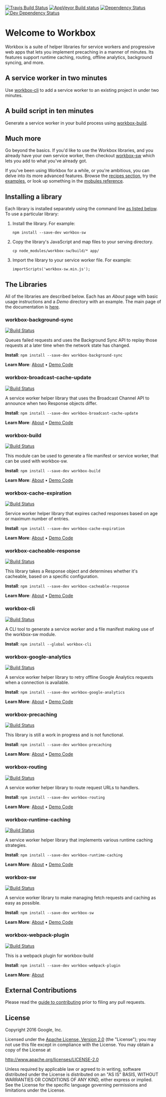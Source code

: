 <!-- DO NOT EDIT. This page is autogenerated. -->
<!-- To make changes, edit templates/README.hbs, not this file. -->
[![Travis Build Status][travis-image]][travis-url]
[![AppVeyor Build status][appveyor-image]][appveyor-url]
[![Dependency Status][dependency-image]][dependency-url]
[![Dev Dependency Status][dev-dependency-image]][dev-dependency-url]

# Welcome to Workbox

Workbox is a suite of helper libraries for service workers and progressive web
apps that lets you implement precaching in a manner of minutes. Its features
support runtime caching, routing, offline analytics, background syncing, and
more.

## A service worker in two minutes

Use [workbox-cli](workbox-cli) to add a service worker to an existing project in under two
minutes. 

## A build script in ten minutes

Generate a service worker in your build process
using [workbox-build](workbox-build).

## Much more

Go beyond the basics. If you'd like to use the Workbox libraries, and you
already have your own service worker, then checkout
[workbox-sw](workbox-sw) which lets
you add to what you've already got.

If you've been using Workbox for a while, or you're
ambitious, you can delve into its more advanced features. Browse the
[recipes section](recipes), try the [examples](examples), or look up
something in the [mobules reference](reference-docs/stable/latest/).

## Installing a library

Each library is installed separately using the command line [as listed below](#the-libraries). To use a particular library:

1. Install the library. For example:

   `npm install --save-dev workbox-sw`
2. Copy the library's JavaScript and map files to your serving directory. 

   `cp node_modules/workbox-sw/build/* app/`
3. Import the library to your service worker file. For example:

   `importScripts('workbox-sw.min.js');`

## The Libraries

All of the libraries are described below. Each has an _About_ page with basic usage instructions and a _Demo_ directory with an example. The main page of the documentation is [here](https://googlechrome.github.io/workbox/#main).

### workbox-background-sync

[![Build Status](https://travis-shields.appspot.com/shield/GoogleChrome/workbox/master/PROJECT%3D%22workbox-background-sync%22)][travis-url]

Queues failed requests and uses the Background Sync API to replay those requests at a later time when the network state has changed.

**Install**: `npm install --save-dev workbox-background-sync`

**Learn More**: [About](https://googlechrome.github.io/workbox/reference-docs/stable/latest/module-workbox-background-sync.html) •
                [Demo Code](https://github.com/GoogleChrome/workbox/tree/master/packages/workbox-background-sync/demo)

### workbox-broadcast-cache-update

[![Build Status](https://travis-shields.appspot.com/shield/GoogleChrome/workbox/master/PROJECT%3D%22workbox-broadcast-cache-update%22)][travis-url]

A service worker helper library that uses the Broadcast Channel API to announce when two Response objects differ.

**Install**: `npm install --save-dev workbox-broadcast-cache-update`

**Learn More**: [About](https://googlechrome.github.io/workbox/reference-docs/stable/latest/module-workbox-broadcast-cache-update.html) •
                [Demo Code](https://github.com/GoogleChrome/workbox/tree/master/packages/workbox-broadcast-cache-update/demo)

### workbox-build

[![Build Status](https://travis-shields.appspot.com/shield/GoogleChrome/workbox/master/PROJECT%3D%22workbox-build%22)][travis-url]

This module can be used to generate a file manifest or service worker, that can be used with workbox-sw.

**Install**: `npm install --save-dev workbox-build`

**Learn More**: [About](https://googlechrome.github.io/workbox/reference-docs/stable/latest/module-workbox-build.html) •
                [Demo Code](https://github.com/GoogleChrome/workbox/tree/master/packages/workbox-build/demo)

### workbox-cache-expiration

[![Build Status](https://travis-shields.appspot.com/shield/GoogleChrome/workbox/master/PROJECT%3D%22workbox-cache-expiration%22)][travis-url]

Service worker helper library that expires cached responses based on age or maximum number of entries.

**Install**: `npm install --save-dev workbox-cache-expiration`

**Learn More**: [About](https://googlechrome.github.io/workbox/reference-docs/stable/latest/module-workbox-cache-expiration.html) •
                [Demo Code](https://github.com/GoogleChrome/workbox/tree/master/packages/workbox-cache-expiration/demo)

### workbox-cacheable-response

[![Build Status](https://travis-shields.appspot.com/shield/GoogleChrome/workbox/master/PROJECT%3D%22workbox-cacheable-response%22)][travis-url]

This library takes a Response object and determines whether it&#x27;s cacheable, based on a specific configuration.

**Install**: `npm install --save-dev workbox-cacheable-response`

**Learn More**: [About](https://googlechrome.github.io/workbox/reference-docs/stable/latest/module-workbox-cacheable-response.html) •
                [Demo Code](https://github.com/GoogleChrome/workbox/tree/master/packages/workbox-cacheable-response/demo)

### workbox-cli

[![Build Status](https://travis-shields.appspot.com/shield/GoogleChrome/workbox/master/PROJECT%3D%22workbox-cli%22)][travis-url]

A CLI tool to generate a service worker and a file manifest making use of the workbox-sw module.

**Install**: `npm install --global workbox-cli`



### workbox-google-analytics

[![Build Status](https://travis-shields.appspot.com/shield/GoogleChrome/workbox/master/PROJECT%3D%22workbox-google-analytics%22)][travis-url]

A service worker helper library to retry offline Google Analytics requests when a connection is available.

**Install**: `npm install --save-dev workbox-google-analytics`

**Learn More**: [About](https://googlechrome.github.io/workbox/reference-docs/stable/latest/module-workbox-google-analytics.html) •
                [Demo Code](https://github.com/GoogleChrome/workbox/tree/master/packages/workbox-google-analytics/demo)

### workbox-precaching

[![Build Status](https://travis-shields.appspot.com/shield/GoogleChrome/workbox/master/PROJECT%3D%22workbox-precaching%22)][travis-url]

This library is still a work in progress and is not functional.

**Install**: `npm install --save-dev workbox-precaching`

**Learn More**: [About](https://googlechrome.github.io/workbox/reference-docs/stable/latest/module-workbox-precaching.html) •
                [Demo Code](https://github.com/GoogleChrome/workbox/tree/master/packages/workbox-precaching/demo)

### workbox-routing

[![Build Status](https://travis-shields.appspot.com/shield/GoogleChrome/workbox/master/PROJECT%3D%22workbox-routing%22)][travis-url]

A service worker helper library to route request URLs to handlers.

**Install**: `npm install --save-dev workbox-routing`

**Learn More**: [About](https://googlechrome.github.io/workbox/reference-docs/stable/latest/module-workbox-routing.html) •
                [Demo Code](https://github.com/GoogleChrome/workbox/tree/master/packages/workbox-routing/demo)

### workbox-runtime-caching

[![Build Status](https://travis-shields.appspot.com/shield/GoogleChrome/workbox/master/PROJECT%3D%22workbox-runtime-caching%22)][travis-url]

A service worker helper library that implements various runtime caching strategies.

**Install**: `npm install --save-dev workbox-runtime-caching`

**Learn More**: [About](https://googlechrome.github.io/workbox/reference-docs/stable/latest/module-workbox-runtime-caching.html) •
                [Demo Code](https://github.com/GoogleChrome/workbox/tree/master/packages/workbox-runtime-caching/demo)

### workbox-sw

[![Build Status](https://travis-shields.appspot.com/shield/GoogleChrome/workbox/master/PROJECT%3D%22workbox-sw%22)][travis-url]

A service worker library to make managing fetch requests and caching as easy as possible.

**Install**: `npm install --save-dev workbox-sw`

**Learn More**: [About](https://googlechrome.github.io/workbox/reference-docs/stable/latest/module-workbox-sw.html) •
                [Demo Code](https://github.com/GoogleChrome/workbox/tree/master/packages/workbox-sw/demo)

### workbox-webpack-plugin

[![Build Status](https://travis-shields.appspot.com/shield/GoogleChrome/workbox/master/PROJECT%3D%22workbox-webpack-plugin%22)][travis-url]

This is a webpack plugin for workbox-build

**Install**: `npm install --save-dev workbox-webpack-plugin`

**Learn More**: [About](https://googlechrome.github.io/workbox/reference-docs/stable/latest/module-workbox-webpack-plugin.html)


## External Contributions

Please read the [guide to contributing](https://googlechrome.github.io/workbox/contributing.html)
prior to filing any pull requests.

## License

Copyright 2016 Google, Inc.

Licensed under the [Apache License, Version 2.0](LICENSE) (the "License");
you may not use this file except in compliance with the License. You may
obtain a copy of the License at

  http://www.apache.org/licenses/LICENSE-2.0

Unless required by applicable law or agreed to in writing, software
distributed under the License is distributed on an "AS IS" BASIS,
WITHOUT WARRANTIES OR CONDITIONS OF ANY KIND, either express or implied.
See the License for the specific language governing permissions and
limitations under the License.

[npm-url]: https://npmjs.org/package/workbox
[npm-image]: https://badge.fury.io/js/workbox.svg
[travis-url]: https://travis-ci.org/GoogleChrome/workbox
[travis-image]: https://travis-ci.org/GoogleChrome/workbox.svg?branch=master
[appveyor-image]: https://ci.appveyor.com/api/projects/status/4ct8ph4d34c5ifnw?svg=true
[appveyor-url]: https://ci.appveyor.com/project/gauntface/workbox
[dependency-url]: https://david-dm.org/GoogleChrome/workbox/
[dependency-image]: https://david-dm.org/GoogleChrome/workbox/status.svg
[dev-dependency-url]: https://david-dm.org/GoogleChrome/workbox?type=dev
[dev-dependency-image]: https://david-dm.org/GoogleChrome/workbox/dev-status.svg
